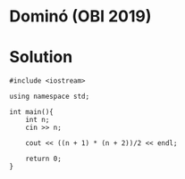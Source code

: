 # Dominó (OBI 2019)

# Solution
```
#include <iostream>

using namespace std;

int main(){
    int n;
    cin >> n;

    cout << ((n + 1) * (n + 2))/2 << endl;

    return 0;
}
```